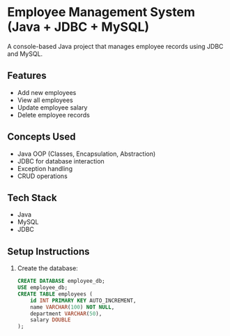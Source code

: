 # Employee Management System (Java + JDBC + MySQL)

A console-based Java project that manages employee records using JDBC and MySQL.

## Features
- Add new employees
- View all employees
- Update employee salary
- Delete employee records

## Concepts Used
- Java OOP (Classes, Encapsulation, Abstraction)
- JDBC for database interaction
- Exception handling
- CRUD operations

## Tech Stack
- Java
- MySQL
- JDBC

## Setup Instructions
1. Create the database:
   ```sql
   CREATE DATABASE employee_db;
   USE employee_db;
   CREATE TABLE employees (
       id INT PRIMARY KEY AUTO_INCREMENT,
       name VARCHAR(100) NOT NULL,
       department VARCHAR(50),
       salary DOUBLE
   );
